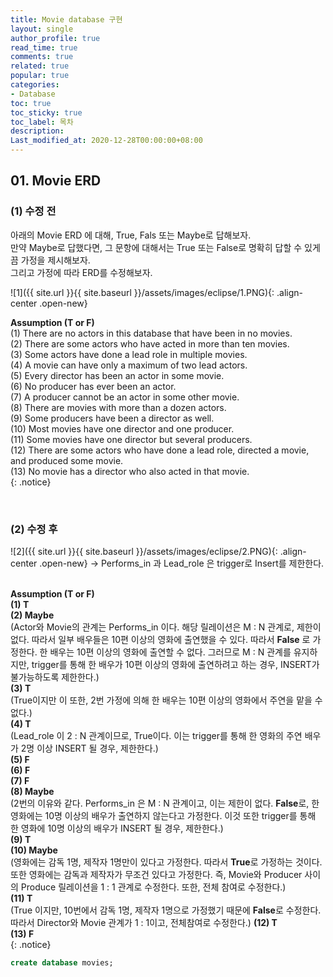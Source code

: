 ```yaml
---
title: Movie database 구현
layout: single
author_profile: true
read_time: true
comments: true
related: true
popular: true
categories:
- Database
toc: true
toc_sticky: true
toc_label: 목차
description: 
Last_modified_at: 2020-12-28T00:00:00+08:00
---
```


## 01. Movie ERD
### (1) 수정 전

아래의 Movie ERD 에 대해, True, Fals 또는 Maybe로 답해보자.<br>
만약 Maybe로 답했다면, 그 문항에 대해서는 True 또는 False로 명확히 답할 수 있게끔 가정을 제시해보자.<br>
그리고 가정에 따라 ERD를 수정해보자.<br>

![1]({{ site.url }}{{ site.baseurl }}/assets/images/eclipse/1.PNG){: .align-center .open-new} 
<br>

**Assumption (T or F)**<br>
(1) There are no actors in this database that have been in no movies.<br>
(2) There are some actors who have acted in more than ten movies.<br>
(3) Some actors have done a lead role in multiple movies.<br>
(4) A movie can have only a maximum of two lead actors.<br>
(5) Every director has been an actor in some movie.<br>
(6) No producer has ever been an actor.<br>
(7) A producer cannot be an actor in some other movie.<br>
(8) There are movies with more than a dozen actors.<br>
(9) Some producers have been a director as well.<br>
(10) Most movies have one director and one producer.<br>
(11) Some movies have one director but several producers.<br>
(12) There are some actors who have done a lead role, directed a movie, and produced some movie.<br>
(13) No movie has a director who also acted in that movie.<br>
{: .notice}

<br>

### (2) 수정 후

![2]({{ site.url }}{{ site.baseurl }}/assets/images/eclipse/2.PNG){: .align-center .open-new} 
-> Performs_in 과 Lead_role 은 trigger로 Insert를 제한한다.<br>
<br>

**Assumption (T or F)**<br>
**(1) T<br>**
**(2) Maybe <br>**
(Actor와 Movie의 관계는 Performs_in 이다. 해당 릴레이션은 M : N 관계로, 제한이 없다. 따라서 일부 배우들은 10편 이상의 영화에 출연했을 수 있다. 따라서 **False** 로 가정한다. 한 배우는 10편 이상의 영화에 출연할 수 없다. 그러므로 M : N 관계를 유지하지만, trigger를 통해 한 배우가 10편 이상의 영화에 출연하려고 하는 경우, INSERT가 불가능하도록 제한한다.)<br>
**(3) T<br>**
(True이지만 이 또한, 2번 가정에 의해 한 배우는 10편 이상의 영화에서 주연을 맡을 수 없다.)<br>
**(4) T<br>**
(Lead_role 이 2 : N 관계이므로, True이다. 이는 trigger를 통해 한 영화의 주연 배우가 2명 이상 INSERT 될 경우, 제한한다.)<br>
**(5) F<br>**
**(6) F<br>**
**(7) F<br>**
**(8) Maybe<br>**
(2번의 이유와 같다. Performs_in 은 M : N 관계이고, 이는 제한이 없다. **False**로, 한 영화에는 10명 이상의 배우가 출연하지 않는다고 가정한다. 이것 또한 trigger를 통해 한 영화에 10명 이상의 배우가 INSERT 될 경우, 제한한다.)<br>
**(9) T<br>**
**(10) Maybe<br>**
(영화에는 감독 1명, 제작자 1명만이 있다고 가정한다. 따라서 **True**로 가정하는 것이다. 또한 영화에는 감독과 제작자가 무조건 있다고 가정한다. 즉, Movie와 Producer 사이의 Produce 릴레이션을 1 : 1 관계로 수정한다. 또한, 전체 참여로 수정한다.)<br>
**(11) T<br>**
(True 이지만, 10번에서 감독 1명, 제작자 1명으로 가정했기 때문에 **False**로 수정한다. 따라서 Director와 Movie 관계가 1 : 1이고, 전체참여로 수정한다.)
**(12) T<br>**
**(13) F<br>**
{: .notice}


```sql
create database movies;

```
